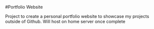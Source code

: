 #Portfolio Website

Project to create a personal portfolio website to showcase my projects outside of Github.  Will host on home server once complete
